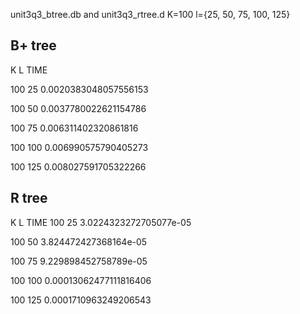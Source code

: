 unit3q3_btree.db and unit3q3_rtree.d
K=100
l={25, 50, 75, 100, 125} 

## B+ tree
K                   L                       TIME

100	                25	            0.0020383048057556153

100	                50	            0.0037780022621154786

100	                75          	0.006311402320861816

100	                100	            0.006990575790405273

100	                125         	0.008027591705322266

## R tree
K                   L                       TIME
100	                25	            3.0224323272705077e-05

100	                50	            3.824472427368164e-05

100	                75	            9.229898452758789e-05

100	                100	            0.00013062477111816406

100	                125	            0.0001710963249206543
